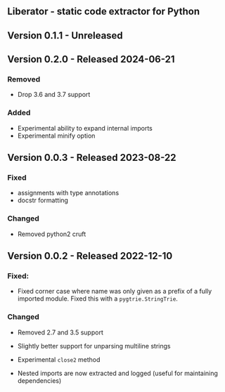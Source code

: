 Liberator - static code extractor for Python 
--------------------------------------------

## Version 0.1.1 - Unreleased


## Version 0.2.0 - Released 2024-06-21

### Removed

* Drop 3.6 and 3.7 support

### Added

* Experimental ability to expand internal imports
* Experimental minify option 


## Version 0.0.3 - Released 2023-08-22

### Fixed
* assignments with type annotations
* docstr formatting

### Changed
* Removed python2 cruft


## Version 0.0.2 - Released 2022-12-10

### Fixed:
* Fixed corner case where name was only given as a prefix of a fully imported module. Fixed this with a `pygtrie.StringTrie`.

### Changed

* Removed 2.7 and 3.5 support
* Slightly better support for unparsing multiline strings 
* Experimental `close2` method

* Nested imports are now extracted and logged (useful for maintaining
  dependencies)
